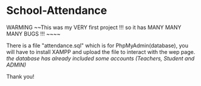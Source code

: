 # School-Attendance
WARMING ~~This was my VERY first project !!! so it has MANY MANY MANY BUGS !!! ~~~~


There is a file "attendance.sql" which is for PhpMyAdmin(database), you will have to install XAMPP and upload the file to interact with the wep page. *the database has already included some accounts (Teachers, Student and ADMIN)* 

Thank you!

